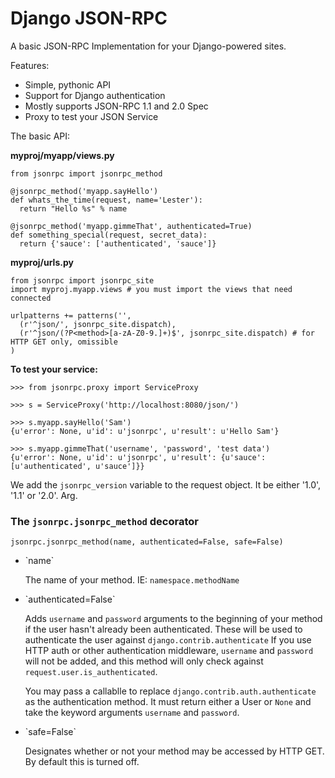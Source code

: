 Django JSON-RPC
===============

A basic JSON-RPC Implementation for your Django-powered sites.

Features:
<ul>
  <li>Simple, pythonic API</li>
  <li>Support for Django authentication</li>
  <li>Mostly supports JSON-RPC 1.1 and 2.0 Spec</li>
  <li>Proxy to test your JSON Service</li>
</ul>

The basic API:

**myproj/myapp/views.py**
    
    from jsonrpc import jsonrpc_method
    
    @jsonrpc_method('myapp.sayHello')
    def whats_the_time(request, name='Lester'):
      return "Hello %s" % name
    
    @jsonrpc_method('myapp.gimmeThat', authenticated=True)
    def something_special(request, secret_data):
      return {'sauce': ['authenticated', 'sauce']}
    
    
**myproj/urls.py**
    
    from jsonrpc import jsonrpc_site
    import myproj.myapp.views # you must import the views that need connected
    
    urlpatterns += patterns('', 
      (r'^json/', jsonrpc_site.dispatch),
      (r'^json/(?P<method>[a-zA-Z0-9.]+)$', jsonrpc_site.dispatch) # for HTTP GET only, omissible
    )


**To test your service:**
  
    >>> from jsonrpc.proxy import ServiceProxy
    
    >>> s = ServiceProxy('http://localhost:8080/json/')
    
    >>> s.myapp.sayHello('Sam')
    {u'error': None, u'id': u'jsonrpc', u'result': u'Hello Sam'}
    
    >>> s.myapp.gimmeThat('username', 'password', 'test data')
    {u'error': None, u'id': u'jsonrpc', u'result': {u'sauce': [u'authenticated', u'sauce']}}


We add the `jsonrpc_version` variable to the request object. It be either '1.0', '1.1' or '2.0'. Arg.

### The `jsonrpc.jsonrpc_method` decorator
`jsonrpc.jsonrpc_method(name, authenticated=False, safe=False)`
<ul>
<li>
`name`

The name of your method. IE: `namespace.methodName`
</li>
<li>
`authenticated=False`
  
Adds `username` and `password` arguments to the beginning of your method if the user hasn't already been authenticated. These will be used to authenticate the user against `django.contrib.authenticate` If you use HTTP auth or other authentication middleware, `username` and `password` will not be added, and this method will only check against `request.user.is_authenticated`.
  
You may pass a callablle to replace `django.contrib.auth.authenticate` as the authentication method. It must return either a User or `None` and take the keyword arguments `username` and `password`.
</li>
<li>
`safe=False`

Designates whether or not your method may be accessed by HTTP GET. By default this is turned off.
</li>
</ul>